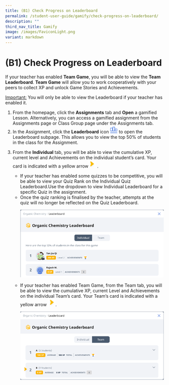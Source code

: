 ```yaml
---
title: (B1) Check Progress on Leaderboard
permalink: /student-user-guide/gamify/check-progress-on-leaderboard/
description: ""
third_nav_title: Gamify
image: /images/FaviconLight.png
variant: markdown
---
```

<h1 id="check-progress-on-leaderboard">(B1) Check Progress on Leaderboard</h1>
<p>If your teacher has enabled <strong>Team Game</strong>, you will be able to view the <strong>Team Leaderboard</strong>. <strong>Team Game</strong> will allow you to work cooperatively with your peers to collect XP and unlock Game Stories and Achievements.</p>
<u>Important:</u> You will only be able to view the Leaderboard if your teacher has enabled it.
<ol>
<li>From the homepage, click the <strong>Assignments</strong> tab and <strong>Open</strong> a gamified Lesson. Alternatively, you can&nbsp;access&nbsp;a gamified assignment from the Assignments page&nbsp;or Class Group page under the Assignments tab.</li>
<li>In the Assignment, click the <strong>Leaderboard</strong> icon <img style="width:1.5rem; display: inline;" src="/images/Icons/Leaderboard32.png"> to open the Leaderboard subpage. This allows you to view the top 50% of students in the class for the Assignment. </li>
	<li><p>From the&nbsp;<strong>Individual</strong>&nbsp;tab, you will be able to view the cumulative XP, current level and Achievements on the individual student’s card. Your card is indicated with a yellow arrow<img style="width:1.5rem; display: inline;" src="/images/Icons/YellowArrow.svg"> .</p>
<ul>
	<li>If your teacher has enabled some quizzes to be competitive, you will be able to view your Quiz Rank on the Individual Quiz Leaderboard.Use the dropdown to view Individual Leaderboard for a specific Quiz in the assignment.</li>
<li>Once the quiz ranking is finalised by the teacher, attempts at the quiz will no longer be reflected on the Quiz Leaderboard.</li>
		
<p> <img alt="Check Progress on Leaderboard" src="/images/1Student/G_CheckLeaderboard1.png"></p>

<li><p>If your teacher has enabled Team Game, from the Team tab, you will be able to view the cumulative XP, current Level and Achievements on the individual Team’s card. Your Team’s card is indicated with a yellow arrow <img style="width:1.5rem; display: inline;" src="/images/Icons/YellowArrow.svg">.</p>
<p> <img alt="Check Progress on Leaderboard" src="/images/1Student/G-CheckLeaderboard2.png"></p>
</li>
</ul></li></ol>